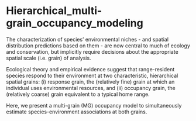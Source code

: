 # Hierarchical_multi-grain_occupancy_modeling

The characterization of species’ environmental niches - and spatial distribution predictions based on them - are now central to much of ecology and conservation, but implicitly require decisions about the appropriate spatial scale (i.e. grain) of analysis. 

Ecological theory and empirical evidence suggest that range-resident species respond to their environment at two characteristic, hierarchical spatial grains: (i) response grain, the (relatively fine) grain at which an individual uses environmental resources, and (ii) occupancy grain, the (relatively coarse) grain equivalent to a typical home range. 

Here, we present a multi-grain (MG) occupancy model to simultaneously estimate species-environment associations at both grains. 
